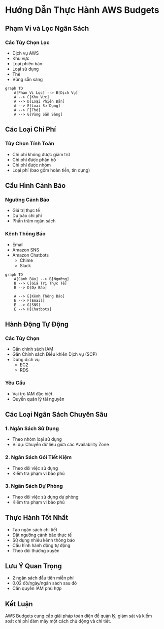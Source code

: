 # Hướng Dẫn Thực Hành AWS Budgets

## Phạm Vi và Lọc Ngân Sách

### Các Tùy Chọn Lọc
- Dịch vụ AWS
- Khu vực
- Loại phiên bản
- Loại sử dụng
- Thẻ
- Vùng sẵn sàng

```mermaid
graph TD
    A[Phạm Vi Lọc] --> B[Dịch Vụ]
    A --> C[Khu Vực]
    A --> D[Loại Phiên Bản]
    A --> E[Loại Sử Dụng]
    A --> F[Thẻ]
    A --> G[Vùng Sẵn Sàng]
```

## Các Loại Chi Phí

### Tùy Chọn Tính Toán
- Chi phí không được giảm trừ
- Chi phí được phân bổ
- Chi phí được nhóm
- Loại phí (bao gồm hoàn tiền, tín dụng)

## Cấu Hình Cảnh Báo

### Ngưỡng Cảnh Báo
- Giá trị thực tế
- Dự báo chi phí
- Phần trăm ngân sách

### Kênh Thông Báo
- Email
- Amazon SNS
- Amazon Chatbots
  - Chime
  - Slack

```mermaid
graph TD
    A[Cảnh Báo] --> B[Ngưỡng]
    B --> C[Giá Trị Thực Tế]
    B --> D[Dự Báo]
    
    A --> E[Kênh Thông Báo]
    E --> F[Email]
    E --> G[SNS]
    E --> H[Chatbots]
```

## Hành Động Tự Động

### Các Tùy Chọn
- Gắn chính sách IAM
- Gắn Chính sách Điều khiển Dịch vụ (SCP)
- Dừng dịch vụ
  - EC2
  - RDS

### Yêu Cầu
- Vai trò IAM đặc biệt
- Quyền quản lý tài nguyên

## Các Loại Ngân Sách Chuyên Sâu

### 1. Ngân Sách Sử Dụng
- Theo nhóm loại sử dụng
- Ví dụ: Chuyển dữ liệu giữa các Availability Zone

### 2. Ngân Sách Gói Tiết Kiệm
- Theo dõi việc sử dụng
- Kiểm tra phạm vi bảo phủ

### 3. Ngân Sách Dự Phòng
- Theo dõi việc sử dụng dự phòng
- Kiểm tra phạm vi bảo phủ

## Thực Hành Tốt Nhất

- Tạo ngân sách chi tiết
- Đặt ngưỡng cảnh báo thực tế
- Sử dụng nhiều kênh thông báo
- Cấu hình hành động tự động
- Theo dõi thường xuyên

## Lưu Ý Quan Trọng
- 2 ngân sách đầu tiên miễn phí
- 0.02 đô/ngày/ngân sách sau đó
- Cần quyền IAM phù hợp

## Kết Luận

AWS Budgets cung cấp giải pháp toàn diện để quản lý, giám sát và kiểm soát chi phí đám mây một cách chủ động và chi tiết.